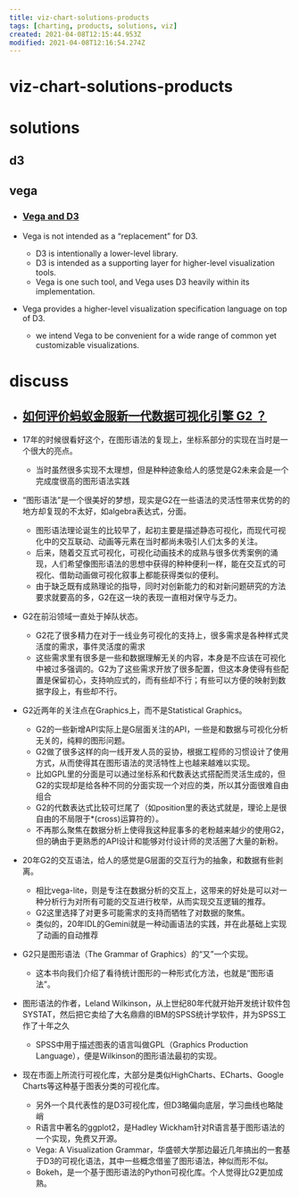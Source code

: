 ```yaml
---
title: viz-chart-solutions-products
tags: [charting, products, solutions, viz]
created: 2021-04-08T12:15:44.953Z
modified: 2021-04-08T12:16:54.274Z
---
```


# viz-chart-solutions-products

# solutions

## d3

## vega

- ### [Vega and D3](https://vega.github.io/vega/about/vega-and-d3/)
- Vega is not intended as a “replacement” for D3. 
  - D3 is intentionally a lower-level library.
  - D3 is intended as a supporting layer for higher-level visualization tools. 
  - Vega is one such tool, and Vega uses D3 heavily within its implementation.

- Vega provides a higher-level visualization specification language on top of D3.
  - we intend Vega to be convenient for a wide range of common yet customizable visualizations. 

# discuss

- ## [如何评价蚂蚁金服新一代数据可视化引擎 G2 ？](https://www.zhihu.com/question/46474722/answers/updated)
- 17年的时候很看好这个，在图形语法的复现上，坐标系部分的实现在当时是一个很大的亮点。
  - 当时虽然很多实现不太理想，但是种种迹象给人的感觉是G2未来会是一个完成度很高的图形语法实践
- “图形语法”是一个很美好的梦想，现实是G2在一些语法的灵活性带来优势的的地方却复现的不太好，如algebra表达式，分面。
  - 图形语法理论诞生的比较早了，起初主要是描述静态可视化，而现代可视化中的交互联动、动画等元素在当时都尚未吸引人们太多的关注。
  - 后来，随着交互式可视化，可视化动画技术的成熟与很多优秀案例的涌现，人们希望像图形语法的思想中获得的种种便利一样，能在交互式的可视化、借助动画做可视化叙事上都能获得类似的便利。
  - 由于缺乏既有成熟理论的指导，同时对创新能力的和对新问题研究的方法要求就要高的多，G2在这一块的表现一直相对保守与乏力。
- G2在前沿领域一直处于掉队状态。
  - G2花了很多精力在对于一线业务可视化的支持上，很多需求是各种样式灵活度的需求，事件灵活度的需求
  - 这些需求里有很多是一些和数据理解无关的内容，本身是不应该在可视化中被过多强调的。G2为了这些需求开放了很多配置，但这本身使得有些配置是保留初心，支持响应式的，而有些却不行；有些可以方便的映射到数据字段上，有些却不行。
- G2近两年的关注点在Graphics上，而不是Statistical Graphics。
  - G2的一些新增API实际上是G层面关注的API，一些是和数据与可视化分析无关的，纯粹的图形问题。
  - G2做了很多这样的向一线开发人员的妥协，根据工程师的习惯设计了使用方式，从而使得其在图形语法的灵活特性上也越来越难以实现。
  - 比如GPL里的分面是可以通过坐标系和代数表达式搭配而灵活生成的，但G2的实现却是给各种不同的分面实现一个对应的类，所以其分面很难自由组合
  - G2的代数表达式比较可烂尾了（如position里的表达式就是，理论上是很自由的不局限于*(cross)运算符的）。
  - 不再那么聚焦在数据分析上使得我这种屁事多的老粉越来越少的使用G2，但的确由于更熟悉的API设计和能够对付设计师的灵活圈了大量的新粉。
- 20年G2的交互语法，给人的感觉是G层面的交互行为的抽象，和数据有些剥离。
  - 相比vega-lite，则是专注在数据分析的交互上，这带来的好处是可以对一种分析行为对所有可能的交互进行枚举，从而实现交互逻辑的推荐。
  - G2这里选择了对更多可能需求的支持而牺牲了对数据的聚焦。
  - 类似的，20年IDL的Gemini就是一种动画语法的实践，并在此基础上实现了动画的自动推荐

- G2只是图形语法（The Grammar of Graphics）的“又”一个实现。
  - 这本书向我们介绍了看待统计图形的一种形式化方法，也就是“图形语法”。
- 图形语法的作者，Leland Wilkinson，从上世纪80年代就开始开发统计软件包SYSTAT，然后把它卖给了大名鼎鼎的IBM的SPSS统计学软件，并为SPSS工作了十年之久
  - SPSS中用于描述图表的语言叫做GPL（Graphics Production Language），便是Wilkinson的图形语法最初的实现。
- 现在市面上所流行可视化库，大部分是类似HighCharts、ECharts、Google Charts等这种基于图表分类的可视化库。
  - 另外一个具代表性的是D3可视化库，但D3略偏向底层，学习曲线也略陡峭
  - R语言中著名的ggplot2，是Hadley Wickham针对R语言基于图形语法的一个实现，免费又开源。
  - Vega: A Visualization Grammar，华盛顿大学那边最近几年搞出的一套基于D3的可视化语法，其中一些概念借鉴了图形语法，神似而形不似。
  - Bokeh，是一个基于图形语法的Python可视化库。个人觉得比G2更加成熟。
